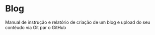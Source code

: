 # Blog
Manual de instrução e relatório de criação de um blog e upload do seu contéudo via Git par o GitHub
